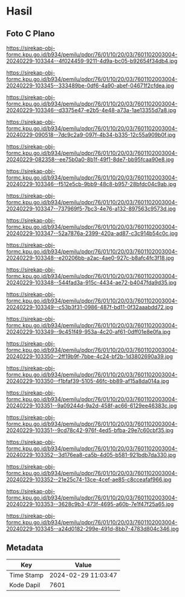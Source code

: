 # Hasil

## Foto C Plano

https://sirekap-obj-formc.kpu.go.id/b934/pemilu/pdpr/76/01/10/20/03/7601102003004-20240229-103344--4f024459-9211-4d9a-bc05-b92654f34db4.jpg

https://sirekap-obj-formc.kpu.go.id/b934/pemilu/pdpr/76/01/10/20/03/7601102003004-20240229-103345--333489be-0df6-4a90-abef-04671f2cfdea.jpg

https://sirekap-obj-formc.kpu.go.id/b934/pemilu/pdpr/76/01/10/20/03/7601102003004-20240229-103346--d3375e47-e2b5-4e48-a73a-1ae13355d7a8.jpg

https://sirekap-obj-formc.kpu.go.id/b934/pemilu/pdpr/76/01/10/20/03/7601102003004-20240229-090518--7dc9c2a9-097f-4b34-b335-12c55a909b0f.jpg

https://sirekap-obj-formc.kpu.go.id/b934/pemilu/pdpr/76/01/10/20/03/7601102003004-20240229-082358--ee75b0a0-8b1f-49f1-8de7-bb95fcaa90e8.jpg

https://sirekap-obj-formc.kpu.go.id/b934/pemilu/pdpr/76/01/10/20/03/7601102003004-20240229-103346--f512e5cb-9bb9-48c8-b957-28bfdc04c9ab.jpg

https://sirekap-obj-formc.kpu.go.id/b934/pemilu/pdpr/76/01/10/20/03/7601102003004-20240229-103347--737969f5-7bc3-4e76-a132-897563c9573d.jpg

https://sirekap-obj-formc.kpu.go.id/b934/pemilu/pdpr/76/01/10/20/03/7601102003004-20240229-103347--52a7876a-2399-420a-ad87-c3c914b54c0c.jpg

https://sirekap-obj-formc.kpu.go.id/b934/pemilu/pdpr/76/01/10/20/03/7601102003004-20240229-103348--e20206bb-a2ac-4ae0-927c-b8afc4fc3f18.jpg

https://sirekap-obj-formc.kpu.go.id/b934/pemilu/pdpr/76/01/10/20/03/7601102003004-20240229-103348--544fad3a-915c-4434-ae72-b4047fda9d35.jpg

https://sirekap-obj-formc.kpu.go.id/b934/pemilu/pdpr/76/01/10/20/03/7601102003004-20240229-103349--c53b3f31-0986-487f-bd11-0f32aaabdd72.jpg

https://sirekap-obj-formc.kpu.go.id/b934/pemilu/pdpr/76/01/10/20/03/7601102003004-20240229-103349--9c451f49-953a-4c20-af61-0dff01e8e0fa.jpg

https://sirekap-obj-formc.kpu.go.id/b934/pemilu/pdpr/76/01/10/20/03/7601102003004-20240229-103350--2ff19b9f-7bbe-4c24-bf2b-1d3802690a39.jpg

https://sirekap-obj-formc.kpu.go.id/b934/pemilu/pdpr/76/01/10/20/03/7601102003004-20240229-103350--f1bfaf39-5105-46fc-bb89-af15a8da014a.jpg

https://sirekap-obj-formc.kpu.go.id/b934/pemilu/pdpr/76/01/10/20/03/7601102003004-20240229-103351--9a09244d-9a2d-458f-ac66-6129ee46383c.jpg

https://sirekap-obj-formc.kpu.go.id/b934/pemilu/pdpr/76/01/10/20/03/7601102003004-20240229-103351--9cd78c42-976f-4ed5-bfba-29e7c60cbf35.jpg

https://sirekap-obj-formc.kpu.go.id/b934/pemilu/pdpr/76/01/10/20/03/7601102003004-20240229-103352--3d176ea8-ca5b-4d05-b581-921bdb7da330.jpg

https://sirekap-obj-formc.kpu.go.id/b934/pemilu/pdpr/76/01/10/20/03/7601102003004-20240229-103352--21e25c74-13ce-4cef-ae85-c8cceafaf966.jpg

https://sirekap-obj-formc.kpu.go.id/b934/pemilu/pdpr/76/01/10/20/03/7601102003004-20240229-103353--3628c9b3-473f-4695-a60b-7e1f47f25a65.jpg

https://sirekap-obj-formc.kpu.go.id/b934/pemilu/pdpr/76/01/10/20/03/7601102003004-20240229-103345--a24d0182-299e-491d-8bb7-4783d804c346.jpg


## Metadata

| Key        | Value               |
| ---------- | ------------------- |
| Time Stamp | 2024-02-29 11:03:47 |
| Kode Dapil | 7601                |



